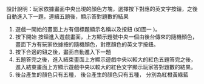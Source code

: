 設計說明：玩家依據畫面中央出現的顏色方塊，選擇按下對應的英文字按鈕，之後自動進入下一題，連續五題後，顯示答對題數的結果
1. 遊戲一開始的畫面上方有個標題顯示名稱以及按鈕 (如圖一 )。
2. 按下開始 按鈕進入遊戲畫面，上方顯示題號中央一個由後台傳來的隨機顏色，畫面下方有玩家依據按的隨機顏色，對應顏色的英文字按鈕。
3. 按下合適的鈕之後，畫面自動進入下一題
4. 五題答完之後，進入結束畫面上方顯示遊戲中央以較大的紅色五題答完之後，進入結束畫面上方顯示遊戲中央以較大的紅色文字顯示玩家答對題數的結果。 
5. 後台產生的顏色只有五種， 後台產生的顏色只有五種， 分別為紅橙黃綠藍
